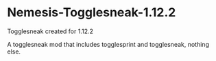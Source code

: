 # Nemesis-Togglesneak-1.12.2
Togglesneak created for 1.12.2

A togglesneak mod that includes togglesprint and togglesneak, nothing else.
